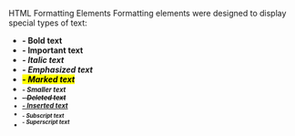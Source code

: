 HTML Formatting Elements
Formatting elements were designed to display special types of text:

* <b> - Bold text
* <strong> - Important text
* <i> - Italic text
* <em> - Emphasized text
* <mark> - Marked text
* <small> - Smaller text
* <del> - Deleted text
* <ins> - Inserted text
* <sub> - Subscript text
* <sup> - Superscript text

